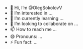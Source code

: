 - 👋 Hi, I’m @OlegSokolovV
- 👀 I’m interested in ...
- 🌱 I’m currently learning ...
- 💞️ I’m looking to collaborate on ...
- 📫 How to reach me ...
- 😄 Pronouns: ...
- ⚡ Fun fact: ...

<!---
OlegSokolovV/OlegSokolovV is a ✨ special ✨ repository because its `README.md` (this file) appears on your GitHub profile.
You can click the Preview link to take a look at your changes.
--->
